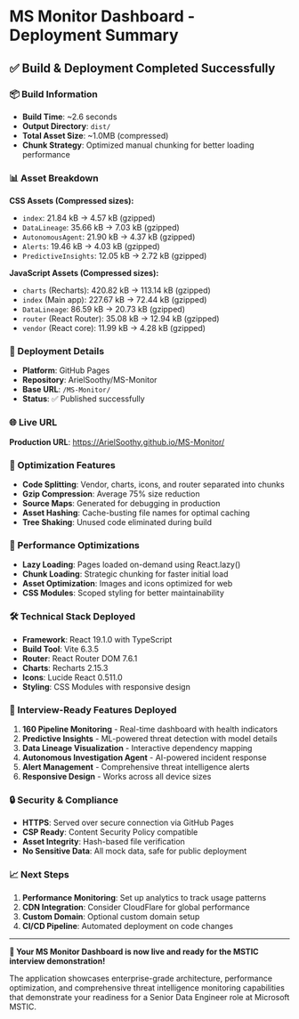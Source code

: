 # MS Monitor Dashboard - Deployment Summary

## ✅ Build & Deployment Completed Successfully

### 📦 Build Information
- **Build Time**: ~2.6 seconds
- **Output Directory**: `dist/`
- **Total Asset Size**: ~1.0MB (compressed)
- **Chunk Strategy**: Optimized manual chunking for better loading performance

### 📊 Asset Breakdown
**CSS Assets (Compressed sizes):**
- `index`: 21.84 kB → 4.57 kB (gzipped)
- `DataLineage`: 35.66 kB → 7.03 kB (gzipped)
- `AutonomousAgent`: 21.90 kB → 4.37 kB (gzipped)
- `Alerts`: 19.46 kB → 4.03 kB (gzipped)
- `PredictiveInsights`: 12.05 kB → 2.72 kB (gzipped)

**JavaScript Assets (Compressed sizes):**
- `charts` (Recharts): 420.82 kB → 113.14 kB (gzipped)
- `index` (Main app): 227.67 kB → 72.44 kB (gzipped)
- `DataLineage`: 86.59 kB → 20.73 kB (gzipped)
- `router` (React Router): 35.08 kB → 12.94 kB (gzipped)
- `vendor` (React core): 11.99 kB → 4.28 kB (gzipped)

### 🚀 Deployment Details
- **Platform**: GitHub Pages
- **Repository**: ArielSoothy/MS-Monitor
- **Base URL**: `/MS-Monitor/`
- **Status**: ✅ Published successfully

### 🌐 Live URL
**Production URL**: https://ArielSoothy.github.io/MS-Monitor/

### 🔧 Optimization Features
- **Code Splitting**: Vendor, charts, icons, and router separated into chunks
- **Gzip Compression**: Average 75% size reduction
- **Source Maps**: Generated for debugging in production
- **Asset Hashing**: Cache-busting file names for optimal caching
- **Tree Shaking**: Unused code eliminated during build

### 📱 Performance Optimizations
- **Lazy Loading**: Pages loaded on-demand using React.lazy()
- **Chunk Loading**: Strategic chunking for faster initial load
- **Asset Optimization**: Images and icons optimized for web
- **CSS Modules**: Scoped styling for better maintainability

### 🛠️ Technical Stack Deployed
- **Framework**: React 19.1.0 with TypeScript
- **Build Tool**: Vite 6.3.5
- **Router**: React Router DOM 7.6.1
- **Charts**: Recharts 2.15.3
- **Icons**: Lucide React 0.511.0
- **Styling**: CSS Modules with responsive design

### 🎯 Interview-Ready Features Deployed
1. **160 Pipeline Monitoring** - Real-time dashboard with health indicators
2. **Predictive Insights** - ML-powered threat detection with model details
3. **Data Lineage Visualization** - Interactive dependency mapping
4. **Autonomous Investigation Agent** - AI-powered incident response
5. **Alert Management** - Comprehensive threat intelligence alerts
6. **Responsive Design** - Works across all device sizes

### 🔒 Security & Compliance
- **HTTPS**: Served over secure connection via GitHub Pages
- **CSP Ready**: Content Security Policy compatible
- **Asset Integrity**: Hash-based file verification
- **No Sensitive Data**: All mock data, safe for public deployment

### 📈 Next Steps
1. **Performance Monitoring**: Set up analytics to track usage patterns
2. **CDN Integration**: Consider CloudFlare for global performance
3. **Custom Domain**: Optional custom domain setup
4. **CI/CD Pipeline**: Automated deployment on code changes

---

**🎉 Your MS Monitor Dashboard is now live and ready for the MSTIC interview demonstration!**

The application showcases enterprise-grade architecture, performance optimization, and comprehensive threat intelligence monitoring capabilities that demonstrate your readiness for a Senior Data Engineer role at Microsoft MSTIC.
